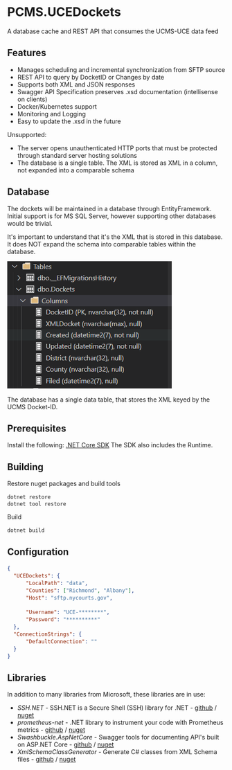 PCMS.UCEDockets
===============

A database cache and REST API that consumes the UCMS-UCE data feed

Features
--------

* Manages scheduling and incremental synchronization from SFTP source
* REST API to query by DocketID or Changes by date
* Supports both XML and JSON responses
* Swagger API Specification preserves .xsd documentation (intellisense on clients)
* Docker/Kubernetes support
* Monitoring and Logging
* Easy to update the .xsd in the future

Unsupported:

* The server opens unauthenticated HTTP ports that must be 
  protected through standard server hosting solutions
* The database is a single table. The XML is stored as XML in a column,
  not expanded into a comparable schema

Database
--------
The dockets will be maintained in a database through EntityFramework. Initial
support is for MS SQL Server, however supporting other databases would be trivial.

It's important to understand that it's the XML that is stored in this database. It
does NOT expand the schema into comparable tables within the database.

![Database Table showing columns stored](docs/table.png)

The database has a single data table, that stores the XML keyed by the 
UCMS Docket-ID.

Prerequisites
--------
Install the following:
    [.NET Core SDK](https://dotnet.microsoft.com/download) The SDK also includes the Runtime.

Building
--------

Restore nuget packages and build tools
```
dotnet restore
dotnet tool restore
```

Build
```
dotnet build
```

Configuration
-------------
```json
{
  "UCEDockets": {
      "LocalPath": "data",
      "Counties": ["Richmond", "Albany"],
      "Host": "sftp.nycourts.gov",
      
      "Username": "UCE-********",
      "Password": "**********"
  },
  "ConnectionStrings": {
      "DefaultConnection": ""
  }
}
```

Libraries
---------

In addition to many libraries from Microsoft, these libraries are in use:
- *SSH.NET* - SSH.NET is a Secure Shell (SSH) library for .NET - [github](https://github.com/sshnet/SSH.NET) / [nuget](https://www.nuget.org/packages/SSH.NET/)
- *prometheus-net* - .NET library to instrument your code with Prometheus metrics - [github](https://github.com/prometheus-net/prometheus-net) / [nuget](https://www.nuget.org/packages/prometheus-net/)
- *Swashbuckle.AspNetCore* - Swagger tools for documenting API's built on ASP.NET Core - [github](https://github.com/domaindrivendev/Swashbuckle.AspNetCore) / [nuget](https://www.nuget.org/packages/Swashbuckle.AspNetCore/)
- *XmlSchemaClassGenerator* - Generate C# classes from XML Schema files - [github](XmlSchemaClassGenerator) / [nuget](https://www.nuget.org/packages/dotnet-xscgen/)


